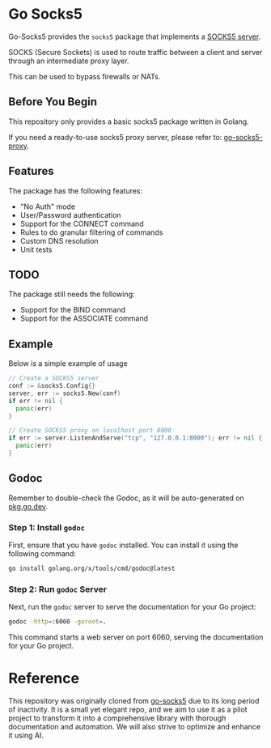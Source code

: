 # Go Socks5

Go-Socks5 provides the `socks5` package that implements a [SOCKS5 server](http://en.wikipedia.org/wiki/SOCKS).

SOCKS (Secure Sockets) is used to route traffic between a client and server through
an intermediate proxy layer.

This can be used to bypass firewalls or NATs.

## Before You Begin
This repository only provides a basic socks5 package written in Golang.

If you need a ready-to-use socks5 proxy server, please refer to: [go-socks5-proxy](https://github.com/AI-QL/go-socks5-proxy).

## Features

The package has the following features:
* "No Auth" mode
* User/Password authentication
* Support for the CONNECT command
* Rules to do granular filtering of commands
* Custom DNS resolution
* Unit tests

## TODO

The package still needs the following:
* Support for the BIND command
* Support for the ASSOCIATE command


## Example

Below is a simple example of usage

```go
// Create a SOCKS5 server
conf := &socks5.Config{}
server, err := socks5.New(conf)
if err != nil {
  panic(err)
}

// Create SOCKS5 proxy on localhost port 8000
if err := server.ListenAndServe("tcp", "127.0.0.1:8000"); err != nil {
  panic(err)
}
```

## Godoc

Remember to double-check the Godoc, as it will be auto-generated on [pkg.go.dev](https://pkg.go.dev/github.com/AI-QL/go-socks5).

### Step 1: Install `godoc`
First, ensure that you have `godoc` installed. You can install it using the following command:

```bash
go install golang.org/x/tools/cmd/godoc@latest
```

### Step 2: Run `godoc` Server
Next, run the `godoc` server to serve the documentation for your Go project:

```bash
godoc -http=:6060 -goroot=.
```

This command starts a web server on port 6060, serving the documentation for your Go project.


# Reference

This repository was originally cloned from [go-socks5](https://github.com/armon/go-socks5) due to its long period of inactivity. It is a small yet elegant repo, and we aim to use it as a pilot project to transform it into a comprehensive library with thorough documentation and automation. We will also strive to optimize and enhance it using AI.
